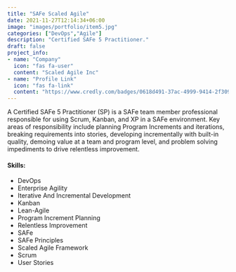 ```yaml
---
title: "SAFe Scaled Agile"
date: 2021-11-27T12:14:34+06:00
image: "images/portfolio/item5.jpg"
categories: ["DevOps","Agile"]
description: "Certified SAFe 5 Practitioner."
draft: false
project_info:
- name: "Company"
  icon: "fas fa-user"
  content: "Scaled Agile Inc"
- name: "Profile Link"
  icon: "fas fa-link"
  content: "https://www.credly.com/badges/0618d491-37ac-4999-9414-2f309f8daa8b?source=linked_in_profile"
---
```



A Certified SAFe 5 Practitioner (SP) is a SAFe team member professional responsible for using Scrum, Kanban, and XP in a SAFe environment. Key areas of responsibility include planning Program Increments and iterations, breaking requirements into stories, developing incrementally with built-in quality, demoing value at a team and program level, and problem solving impediments to drive relentless improvement.
#### Skills:
- DevOps
- Enterprise Agility
- Iterative And Incremental Development
- Kanban
- Lean-Agile
- Program Increment Planning
- Relentless Improvement
- SAFe
- SAFe Principles
- Scaled Agile Framework
- Scrum
- User Stories